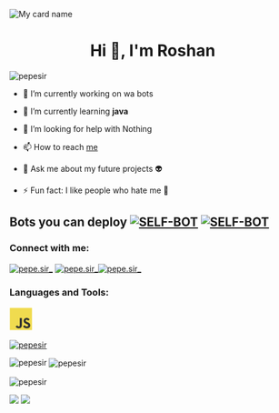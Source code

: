 

![My card name](https://cardivo.vercel.app/api?name=PEPE-SIR&description=Hi,%20Welcome%20To%20My%20Profile%20❤&image=https://avatars.githubusercontent.com/u/90826638?v=4&s=10?v=4&backgroundColor=%23ecf0f1&instagram=pepe.sir_&github=pepesir&twitter=&pattern=leaf&colorPattern=%23eaeaea)

<h1 align="center">Hi 👋, I'm Roshan</h1>

<p align="left"> <img src="https://komarev.com/ghpvc/?username=pepesir&label=Profile%20views&color=0e75b6&style=flat" alt="pepesir" /> </p>

- 🔭 I’m currently working on wa bots

- 🌱 I’m currently learning **java**

- 🤝 I’m looking for help with Nothing

- 📫 How to reach [me](https://Wa.me/+917736622139?text=Hello%20P3P3%20Bro)
- 💬 Ask me about my future projects 👽

- ⚡ Fun fact: I like people who hate me 🙂


## Bots you can deploy <a href="https://github.com/pepesir/Bosco"><img title="SELF-BOT" src="https://img.shields.io/static/v1?label=Bosco&message=Bot&color=black"></a> <a href="https://github.com/pepesir/PEPE-SIR"><img title="SELF-BOT" src="https://img.shields.io/static/v1?label=PEPE-SIR&message=Bot&color=black"></a>

<h3 align="left">Connect with me:</h3>
<p align="left">
<a href="https://instagram.com/pepe.sir_" target="blank"><img align="center" src="https://raw.githubusercontent.com/rahuldkjain/github-profile-readme-generator/master/src/images/icons/Social/instagram.svg" alt="pepe.sir_" height="30" width="40" /></a> <a href="https://youtube.com/channel/UCVJ9029PQ-gJBtFQZZ3AJuA" target="blank"><img align="center" src="https://raw.githubusercontent.com/rahuldkjain/github-profile-readme-generator/master/src/images/icons/Social/youtube.svg" alt="pepe.sir_" height="30" width="40" /></a><a href="https://chat.whatsapp.com/BzhyWkAEU0t8oVl3s8p94m" target="blank"><img align="center" src="https://raw.githubusercontent.com/rahuldkjain/github-profile-readme-generator/master/src/images/icons/Social/whatsapp.svg" alt="pepe.sir_" height="30" width="40" /></a>

</p>

<h3 align="left">Languages and Tools:</h3>
<p align="left"> <a href="https://developer.mozilla.org/en-US/docs/Web/JavaScript" target="_blank" rel="noreferrer"> <img src="https://raw.githubusercontent.com/devicons/devicon/master/icons/javascript/javascript-original.svg" alt="javascript" width="40" height="40"/> </a> </p>

<p align="left"> <a href="https://github.com/ryo-ma/github-profile-trophy"><img src="https://github-profile-trophy.vercel.app/?username=pepesir" alt="pepesir" /></a> </p>

<p><img align="left" src="https://github-readme-stats.vercel.app/api/top-langs?username=pepesir&show_icons=true&locale=en&layout=compact" alt="pepesir" /></p>

<p>&nbsp;<img align="center" src="https://github-readme-stats.vercel.app/api?username=pepesir&show_icons=true&locale=en" alt="pepesir" /></p>

<p><img align="center" src="https://github-readme-streak-stats.herokuapp.com/?user=pepesir&" alt="pepesir" /></p>

<img src="https://github.com/SP-XD/SP-XD/blob/main/images/dino_rounded.gif?raw=true" href="https://github.com/SP-XD" />

<img src="https://github.com/SP-XD/SP-XD/blob/main/images/this_page_is.gif?raw=true"  width="400"/>


